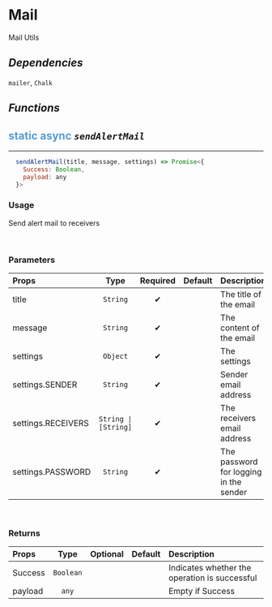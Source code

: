 # **Mail**
Mail Utils

## ***Dependencies***
`mailer`, `Chalk`
<br/>

## ***Functions***
## <span style="color: #569CD6">static</span> <span style="color: #569CD6">async</span> *`sendAlertMail`* 
---
```jsx
  sendAlertMail(title, message, settings) => Promise<{
    Success: Boolean,
    payload: any
  }>
```

### **Usage**
Send alert mail to receivers

<br/>

### **Parameters**
| Props | Type | Required | Default | Description |
| :---|:---:|:---:|:---:|:---|
| title | `String` | ✔ || The title of the email |
| message | `String` | ✔ || The content of the email |
| settings | `Object` | ✔ || The settings |
| settings.SENDER | `String` | ✔ || Sender email address |
| settings.RECEIVERS | <code>String &#124; [String] </code> | ✔ || The receivers email address |
| settings.PASSWORD | `String` | ✔ || The password for logging in the sender | 
<br/>

### **Returns**
| Props | Type | Optional | Default | Description |
| :---|:---:|:---:|:---:|:---|
| Success | `Boolean` ||| Indicates whether the operation is successful |
| payload | `any` ||| Empty if Success |
<br/>
